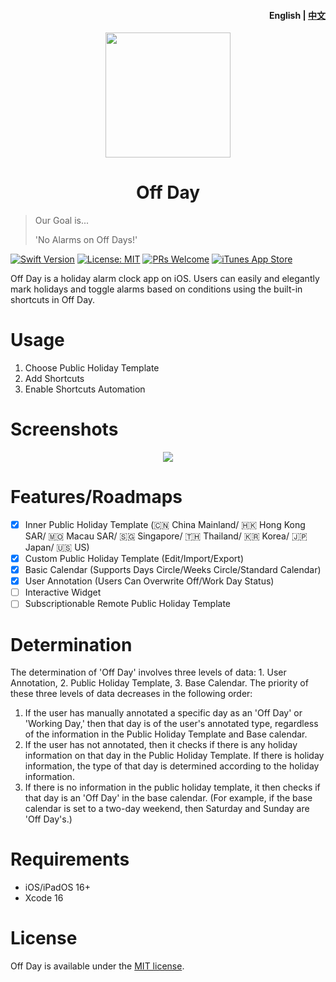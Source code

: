<h4 align="right">English | <strong><a href="README_CN.md">中文</a></strong></h4>

<div align="center">
    <img src="Off Day/Assets.xcassets/AppIcon.appiconset/zzz.png" width=200 height=200>
    <h1>Off Day</h1>
</div>

> Our Goal is...
> 
> 'No Alarms on Off Days!'

[![Swift Version](https://img.shields.io/badge/swift-5.0-orange.svg)](https://swift.org/)
[![License: MIT](https://img.shields.io/badge/License-MIT-yellow.svg)](https://opensource.org/licenses/MIT)
[![PRs Welcome](https://img.shields.io/badge/PRs-welcome-brightgreen.svg?style=flat-square)](https://makeapullrequest.com)
[![iTunes App Store](https://img.shields.io/itunes/v/6501973975)](https://apps.apple.com/app/id6501973975)

Off Day is a holiday alarm clock app on iOS. Users can easily and elegantly mark holidays and toggle alarms based on conditions using the built-in shortcuts in Off Day.

# Usage

1. Choose Public Holiday Template
2. Add Shortcuts
3. Enable Shortcuts Automation

# Screenshots
<div align="center">
    <img src="https://i.v2ex.co/0SL75bVd.png">
</div>

# Features/Roadmaps

- [x] Inner Public Holiday Template (🇨🇳 China Mainland/ 🇭🇰 Hong Kong SAR/ 🇲🇴 Macau SAR/ 🇸🇬 Singapore/ 🇹🇭 Thailand/ 🇰🇷 Korea/ 🇯🇵 Japan/ 🇺🇸 US)
- [x] Custom Public Holiday Template (Edit/Import/Export)
- [x] Basic Calendar (Supports Days Circle/Weeks Circle/Standard Calendar)
- [x] User Annotation (Users Can Overwrite Off/Work Day Status)
- [ ] Interactive Widget
- [ ] Subscriptionable Remote Public Holiday Template

# Determination

The determination of 'Off Day' involves three levels of data: 1. User Annotation, 2. Public Holiday Template, 3. Base Calendar. The priority of these three levels of data decreases in the following order:

1. If the user has manually annotated a specific day as an 'Off Day' or 'Working Day,' then that day is of the user's annotated type, regardless of the information in the Public Holiday Template and Base calendar.
2. If the user has not annotated, then it checks if there is any holiday information on that day in the Public Holiday Template. If there is holiday information, the type of that day is determined according to the holiday information.
3. If there is no information in the public holiday template, it then checks if that day is an 'Off Day' in the base calendar. (For example, if the base calendar is set to a two-day weekend, then Saturday and Sunday are 'Off Day's.)

# Requirements

- iOS/iPadOS 16+
- Xcode 16

# License

Off Day is available under the [MIT license](LICENSE).
